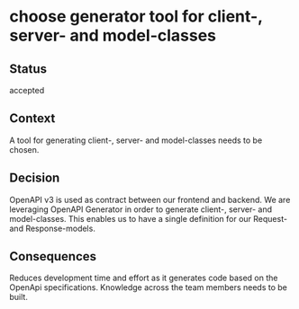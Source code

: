 # choose generator tool for client-, server- and model-classes

## Status

accepted

## Context

A tool for generating client-, server- and model-classes needs to be chosen.

## Decision

OpenAPI v3 is used as contract between our frontend and backend.
We are leveraging OpenAPI Generator in order to generate client-, server- and model-classes.
This enables us to have a single definition for our Request- and Response-models.

## Consequences

Reduces development time and effort as it generates code based on the OpenApi specifications.
Knowledge across the team members needs to be built.

